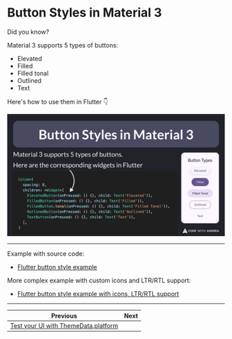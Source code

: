 # Button Styles in Material 3

Did you know?

Material 3 supports 5 types of buttons:

- Elevated
- Filled
- Filled tonal
- Outlined
- Text

Here's how to use them in Flutter 👇

![](250.png)

<!--

Material 3 supports 5 types of buttons.

Here are the corresponding widgets in Flutter:

Column(
  spacing: 8,
  children: <Widget>[
    ElevatedButton(onPressed: () {}, child: Text('Elevated')),
    FilledButton(onPressed: () {}, child: Text('Filled')),
    FilledButton.tonal(onPressed: () {}, child: Text('Filled Tonal')),
    OutlinedButton(onPressed: () {}, child: Text('Outlined')),
    TextButton(onPressed: () {}, child: Text('Text')),
  ],
)
-->

---

Example with source code:

- [Flutter button style example](https://github.com/flutter/flutter/blob/master/examples/api/lib/material/button_style/button_style.0.dart)

More complex example with custom icons and LTR/RTL support:

- [Flutter button style example with icons, LTR/RTL support](https://github.com/flutter/flutter/blob/master/examples/api/lib/material/button_style_button/button_style_button.icon_alignment.0.dart)

---

| Previous | Next |
| -------- | ---- |
| [Test your UI with ThemeData.platform](../0249-themedata-platform/index.md) | |

<!-- TWITTER|https://x.com/biz84/status/1920049708824736120 -->
<!-- LINKEDIN|https://www.linkedin.com/posts/andreabizzotto_did-you-know-material-3-supports-5-types-activity-7325815699250077696-0tNS -->
<!-- BLUESKY|https://bsky.app/profile/codewithandrea.com/post/3lol3w42kzc26 -->

